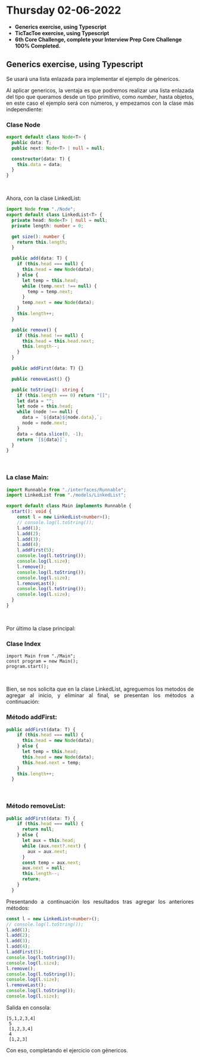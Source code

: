 # Thursday 02-06-2022

<ul>
  <li><strong>Generics exercise, using Typescript</strong></li>
  <li><strong>TicTacToe exercise, using Typescript</strong></li>
  <li><strong>6th Core Challenge, complete your Interview Prep Core Challenge 100% Completed.</strong></li>
</ul>

## Generics exercise, using Typescript

<p align="justify">Se usará una lista enlazada para implementar el ejemplo de génericos.</p>

<p align="justify">Al aplicar genericos, la ventaja es que podremos realizar una lista enlazada del tipo que queramos desde un tipo primitivo, como <i>number</i>, hasta objetos, en este caso el ejemplo será con números, y empezamos con la clase más independiente:</p>

### Clase Node

```typescript
export default class Node<T> {
  public data: T;
  public next: Node<T> | null = null;

  constructor(data: T) {
    this.data = data;
  }
}
```

<br />

Ahora, con la clase LinkedList:

```typescript
import Node from "./Node";
export default class LinkedList<T> {
  private head: Node<T> | null = null;
  private length: number = 0;

  get size(): number {
    return this.length;
  }

  public add(data: T) {
    if (this.head === null) {
      this.head = new Node(data);
    } else {
      let temp = this.head;
      while (temp.next !== null) {
        temp = temp.next;
      }
      temp.next = new Node(data);
    }
    this.length++;
  }

  public remove() {
    if (this.head !== null) {
      this.head = this.head.next;
      this.length--;
    }
  }

  public addFirst(data: T) {}

  public removeLast() {}

  public toString(): string {
    if (this.length === 0) return "[]";
    let data = "";
    let node = this.head;
    while (node !== null) {
      data = `${data}${node.data},`;
      node = node.next;
    }
    data = data.slice(0, -1);
    return `[${data}]`;
  }
}
```

<br />

### La clase Main:

```typescript
import Runnable from "./interfaces/Runnable";
import LinkedList from "./models/LinkedList";

export default class Main implements Runnable {
  start(): void {
    const l = new LinkedList<number>();
    // console.log(l.toString());
    l.add(1);
    l.add(2);
    l.add(3);
    l.add(4);
    l.addFirst(5);
    console.log(l.toString());
    console.log(l.size);
    l.remove();
    console.log(l.toString());
    console.log(l.size);
    l.removeLast();
    console.log(l.toString());
    console.log(l.size);
  }
}
```

<br />

Por último la clase principal:

### Clase Index

```typesript
import Main from "./Main";
const program = new Main();
program.start();
```

<br />

<p align="justify">Bien, se nos solicita que en la clase LinkedList, agreguemos los metodos de agregar al inicio, y eliminar al final, se presentan los métodos a continuación:</p>

### Método addFirst:

```typescript
public addFirst(data: T) {
    if (this.head === null) {
      this.head = new Node(data);
    } else {
      let temp = this.head;
      this.head = new Node(data);
      this.head.next = temp;
    }
    this.length++;
  }
```

<br />

### Método removeList:

```typescript
public addFirst(data: T) {
    if (this.head === null) {
      return null;
    } else {
      let aux = this.head;
      while (aux.next?.next) {
        aux = aux.next;
      }
      const temp = aux.next;
      aux.next = null;
      this.length--;
      return;
    }
  }
```

<p align="justify">Presentando a continuación los resultados tras agregar los anteriores métodos: </p>

```typescript
const l = new LinkedList<number>();
// console.log(l.toString());
l.add(1);
l.add(2);
l.add(3);
l.add(4);
l.addFirst(5);
console.log(l.toString());
console.log(l.size);
l.remove();
console.log(l.toString());
console.log(l.size);
l.removeLast();
console.log(l.toString());
console.log(l.size);
```

Salida en consola:

```code
[5,1,2,3,4]
 5
 [1,2,3,4]
 4
 [1,2,3]
```

<p align="justify">Con eso, completando el ejercicio con génericos.</p>


